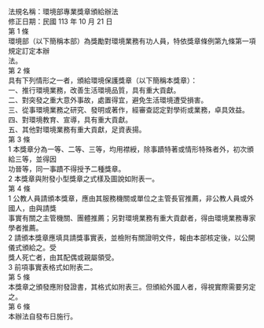法規名稱：環境部專業獎章頒給辦法  
修正日期：民國 113 年 10 月 21 日  
第 1 條  
環境部（以下簡稱本部）為獎勵對環境業務有功人員，特依獎章條例第九條第一項規定訂定本辦  
法。  
第 2 條  
具有下列情形之一者，頒給環境保護獎章（以下簡稱本獎章）：  
一、推行環境業務，改善生活環境品質，具有重大貢獻。  
二、對突發之重大意外事故，處置得宜，避免生活環境遭受損害。  
三、從事環境業務之研究、發明或著作，經審查認定對學術或業務，卓具效益。  
四、對環境教育、宣導，具有重大貢獻。  
五、其他對環境業務有重大貢獻，足資表揚。  
第 3 條  
1 本獎章分為一等、二等、三等，均用襟綬，除事蹟特著或情形特殊者外，初次頒給三等，並得因  
功晉等，同一事蹟不得授予二種獎章。  
2 本獎章與附發小型獎章之式樣及圖說如附表一。  
第 4 條  
1 公教人員請頒本獎章，應由其服務機關或單位之主管長官推薦，非公教人員或外國人，由與請獎  
事實有關之主管機關、團體推薦；另對環境業務有重大貢獻者，得由環境業務專家學者推薦。  
2 請頒本獎章應填具請獎事實表，並檢附有關證明文件，報由本部核定後，以公開儀式頒給之。受  
獎人死亡者，由其配偶或親屬領受。  
3 前項事實表格式如附表二。  
第 5 條  
本獎章之頒發應附發證書，其格式如附表三。但頒給外國人者，得視實際需要另定之。  
第 6 條  
本辦法自發布日施行。  


